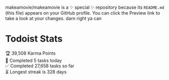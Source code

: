 makeamovie/makeamovie is a ✨ special ✨ repository because its `README.md` (this file) appears on your GitHub profile.
You can click the Preview link to take a look at your changes. darn right ya can

# Todoist Stats

<!-- TODO-IST:START -->
🏆  39,508 Karma Points           
🌸  Completed 5 tasks today           
✅  Completed 27,658 tasks so far           
⏳  Longest streak is 328 days
<!-- TODO-IST:END -->